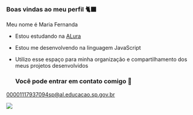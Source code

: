 ### Boas vindas ao meu perfil 🐈‍⬛

Meu nome é Maria Fernanda

- Estou estudando na [ALura](https://www.alura.com.br)

- Estou me desenvolvendo na linguagem JavaScript 

- Utilizo esse espaço para minha organização e compartilhamento dos meus projetos desenvolvidos

  
  ### Você pode entrar em contato comigo 📧

00001117937094sp@al.educacao.sp.gov.br 


![](https://media1.tenor.com/m/oIDDeDUKRd4AAAAd/ohhh-slayyyyy.gif)
